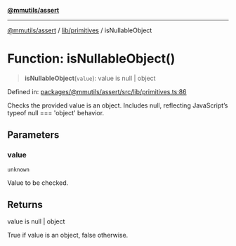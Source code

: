 [**@mmutils/assert**](../../../README.md)

***

[@mmutils/assert](../../../modules.md) / [lib/primitives](../README.md) / isNullableObject

# Function: isNullableObject()

> **isNullableObject**(`value`): value is null \| object

Defined in: [packages/@mmutils/assert/src/lib/primitives.ts:86](https://github.com/mastermind-0xff/-mm-monorepo/blob/3e4b2477717eab2e4a04b9b069db2113414b3f32/packages/@mmutils/assert/src/lib/primitives.ts#L86)

Checks the provided value is an object. Includes null, reflecting
JavaScript’s typeof null === 'object' behavior.

## Parameters

### value

`unknown`

Value to be checked.

## Returns

value is null \| object

True if value is an object, false otherwise.
